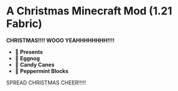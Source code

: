 # A Christmas Minecraft Mod (1.21 Fabric)

**CHRISTMAS!!!! WOOO YEAHHHHHHHH!!!!**  

- 🎁 **Presents**
- 🥛 **Eggnog**
- 🍭 **Candy Canes**
- 🍬 **Peppermint Blocks**

SPREAD CHRISTMAS CHEER!!!!!
